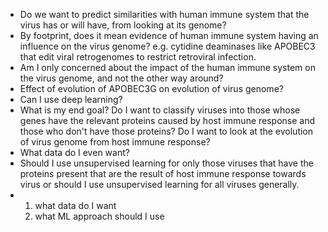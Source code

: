 - Do we want to predict similarities with human immune system that the virus has or will have, from looking at its genome?
- By footprint, does it mean evidence of human immune system having an influence on the virus genome? e.g. cytidine deaminases like APOBEC3 that edit viral retrogenomes to restrict retroviral infection.
- Am I only concerned about the impact of the human immune system on the virus genome, and not the other way around?
- Effect of evolution of APOBEC3G on evolution of virus genome?
- Can I use deep learning?
- What is my end goal? Do I want to classify viruses into those whose genes have the relevant proteins caused by host immune response and those who don't have those proteins? Do I want to look at the evolution of virus genome from host immune response?
- What data do I even want?
- Should I use unsupervised learning for only those viruses that have the proteins present that are the result of host immune response towards virus or should I use unsupervised learning for all viruses generally.
- 1. what data do I want
  2. what ML approach should I use
